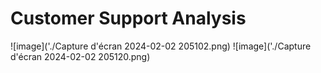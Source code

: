 ##

# Customer Support Analysis

![image]('./Capture d'écran 2024-02-02 205102.png)
![image]('./Capture d'écran 2024-02-02 205120.png)

